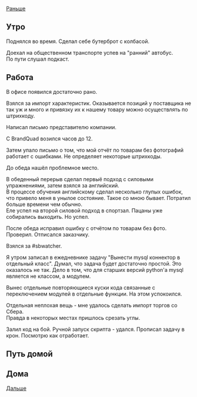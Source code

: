 [Раньше](2020.07.27.md)  
## Утро
Поднялся во время. Сделал себе бутерброт с колбасой.

Доехал на общественном транспорте успев на "ранний" автобус.  
По пути слушал подкаст.
## Работа
В офисе появился достаточно рано.

Взялся за импорт характеристик. Оказывается позиций у поставщика не так уж и много и привязку их к нашему товару можно осуществлять по штрихкоду.

Написал письмо представителю компании.

С BrandQuad возился часов до 12.

Затем упало письмо о том, что мой отчёт по товарам без фотографий работает с ошибками. Не определяет некоторые штрихкоды.

До обеда нашёл проблемное место.

В обеденный перерыв сделал первыё подход с силовыми упражнениями, затем взялся за английский.  
В процессе обучения английскому сделал несколько глупых ошибок, что привело меня в унылое состояние. Такое со мною бывает. Потратил больше времени чем обычно.  
Еле успел на второй силовой подход в спортзал. Пацаны уже собирались выходить. Но успел.

После обеда исправил ошибку с отчётом по товарам без фото. Проверил. Отписался заказчику.

Взялся за #sbwatcher.

Я утром записал в ежедневнике задачу "Вынести mysql коннектор в отдельный класс". Думал, что задача будет достаточно простой. Это оказалось не так. Дело в том, что для старших версий python'а mysql является не классом, а модулем.  

Вынес отдельные повторяющиеся куски кода связанные с переключением модулей в отдельные функции. На этом успокоился.

Отдельная неплохая вещь - мне удалось сделать импорт торгов со Сбера.  
Правда в некоторых местах пришлось срезать углы.

Залил код на бой. Ручной запуск скрипта - удался. Прописал задачу в крон. Посмотрю как отработает.
## Путь домой
## Дома
[Дальше](2020.07.29.md)